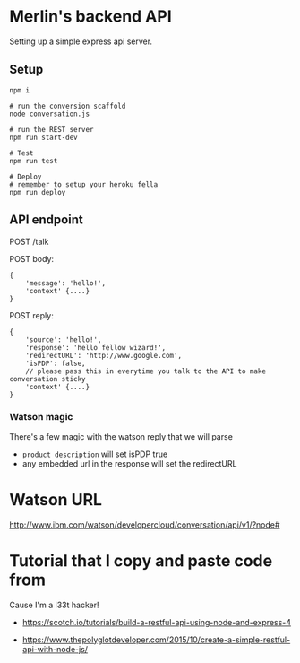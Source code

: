 
# Merlin's backend API

Setting up a simple express api server.

## Setup

```
npm i

# run the conversion scaffold
node conversation.js

# run the REST server
npm run start-dev

# Test
npm run test

# Deploy
# remember to setup your heroku fella
npm run deploy
```




## API endpoint

POST /talk

POST body:
```
{
    'message': 'hello!',
    'context' {....}
}
```

POST reply:
```
{
    'source': 'hello!',
    'response': 'hello fellow wizard!',
    'redirectURL': 'http://www.google.com',
    'isPDP': false,
    // please pass this in everytime you talk to the API to make conversation sticky
    'context' {....}
}
```

### Watson magic

There's a few magic with the watson reply that we will parse

* `product description` will set isPDP true
* any embedded url in the response will set the redirectURL


# Watson URL

http://www.ibm.com/watson/developercloud/conversation/api/v1/?node#


# Tutorial that I copy and paste code from

Cause I'm a l33t hacker!

* https://scotch.io/tutorials/build-a-restful-api-using-node-and-express-4

* https://www.thepolyglotdeveloper.com/2015/10/create-a-simple-restful-api-with-node-js/


